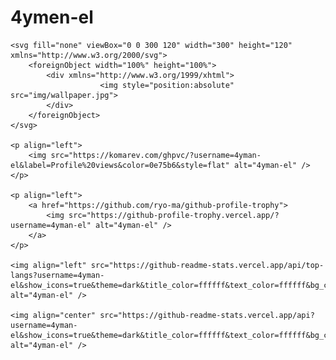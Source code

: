 # 4ymen-el

<div>

	<svg fill="none" viewBox="0 0 300 120" width="300" height="120" xmlns="http://www.w3.org/2000/svg">
	    <foreignObject width="100%" height="100%">
	        <div xmlns="http://www.w3.org/1999/xhtml">
						<img style="position:absolute" src="img/wallpaper.jpg">
			</div>
		</foreignObject>
	</svg>

	<p align="left">
		<img src="https://komarev.com/ghpvc/?username=4yman-el&label=Profile%20views&color=0e75b6&style=flat" alt="4yman-el" />
	</p>

	<p align="left">
		<a href="https://github.com/ryo-ma/github-profile-trophy">
			<img src="https://github-profile-trophy.vercel.app/?username=4yman-el" alt="4yman-el" />
		</a>
	</p>

	<img align="left" src="https://github-readme-stats.vercel.app/api/top-langs?username=4yman-el&show_icons=true&theme=dark&title_color=ffffff&text_color=ffffff&bg_color=232323&locale=en&layout=compact" alt="4yman-el" />

	<img align="center" src="https://github-readme-stats.vercel.app/api?username=4yman-el&show_icons=true&theme=dark&title_color=ffffff&text_color=ffffff&bg_color=232323&locale=en" alt="4yman-el" />

</div>